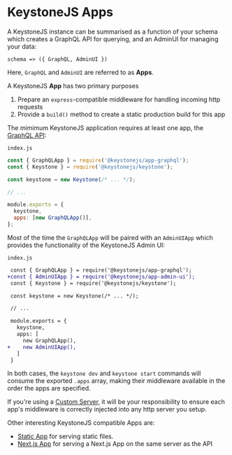 <!--[meta]
section: guides
title: KeystoneJS Apps
[meta]-->

# KeystoneJS Apps

A KeystoneJS instance can be summarised as a function of your schema which
creates a GraphQL API for querying, and an AdminUI for managing your data:

```
schema => ({ GraphQL, AdminUI })
```

Here, `GraphQL` and `AdminUI` are referred to as **Apps**.

A KeystoneJS **App** has two primary purposes

1. Prepare an `express`-compatible middleware for handling incoming http requests
2. Provide a `build()` method to create a static production build for this app

The mimimum KeystoneJS application requires at least one app, the [GraphQL
API](../../keystone-alpha/app-graphql):

`index.js`

```javascript
const { GraphQLApp } = require('@keystonejs/app-graphql');
const { Keystone } = require('@keystonejs/keystone');

const keystone = new Keystone(/* ... */);

// ...

module.exports = {
  keystone,
  apps: [new GraphQLApp()],
};
```

Most of the time the `GraphQLApp` will be paired with an `AdminUIApp` which
provides the functionality of the KeystoneJS Admin UI:

`index.js`

```diff
 const { GraphQLApp } = require('@keystonejs/app-graphql');
+const { AdminUIApp } = require('@keystonejs/app-admin-ui');
 const { Keystone } = require('@keystonejs/keystone');

 const keystone = new Keystone(/* ... */);

 // ...

 module.exports = {
   keystone,
   apps: [
     new GraphQLApp(),
+    new AdminUIApp(),
   ]
 }
```

In both cases, the `keystone dev` and `keystone start` commands will consume the
exported `.apps` array, making their middleware available in the order the apps
are specified.

If you're using a [Custom Server](/guides/custom-server), it will be your
responsibility to ensure each app's middleware is correctly injected into any
http server you setup.

Other interesting KeystoneJS compatible Apps are:

- [Static App](/keystone-alpha/app-static) for serving static files.
- [Next.js App](/keystone-alpha/app-next) for serving a Next.js App on the same server as the API
